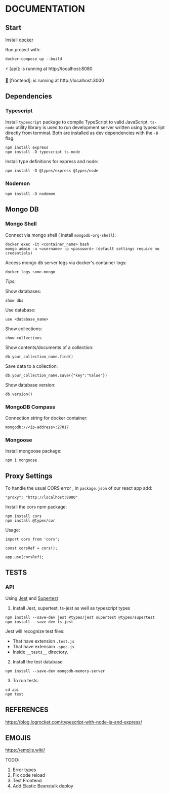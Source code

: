 # DOCUMENTATION

## Start

Install [docker](https://www.docker.com/)

Run project with:

```
docker-compose up --build
```

⚡️ [api]: is running at http://localhost:8080

👀 [frontend]: is running at http://localhost:3000

## Dependencies

### Typescript

Install `typescript` package to compile TypeScript to valid JavaScript. `ts-node` utility library is used to run development server written using typescript directly from terminal. Both are installed as dev dependencies with the `-D` flag.

```
npm install express
npm install -D typescript ts-node
```

Install type definitions for express and node:

```
npm install -D @types/express @types/node
```

### Nodemon

```
npm install -D nodemon
```

## Mongo DB

### Mongo Shell

Connect via mongo shell ( install `mongodb-org-shell`):

```
docker exec -it <container_name> bash
mongo admin -u <username> -p <password> (default settings require no credentials)
```


Access mongo db server logs via docker's container logs:

```
docker logs some-mongo
```

*Tips:*

Show databases:

```
show dbs
```

Use database:

```
use <database_name>
```

Show collections:

```
show collections
```

Show contents/documents of a collection:

```
db.your_collection_name.find()
```

Save data to a collection:

```
db.your_collection_name.save({"key":"Value"})
```

Show database version:

```
db.version()
```

### MongoDB Compass

Connection string for docker container:

```
mongodb://<ip-address>:27017
```

### Mongoose

Install mongoose package:

```
npm i mongoose
```

## Proxy Settings

To handle the usual CORS error , in `package.json` of our react app add:

```
"proxy": "http://localhost:8080"
```

Install the cors npm package:

```
npm install cors
npm install @types/cor
```

Usage:

```
import cors from 'cors';

const corsRef = cors();

app.use(corsRef);
```

## TESTS

### API

Using [Jest](https://jestjs.io/) and [Supertest](https://github.com/visionmedia/supertest)

1. Install Jest, supertest, ts-jest as well as typescript types

```
npm install --save-dev jest @types/jest supertest @types/supertest
npm install --save-dev ts-jest
```

Jest will recognize test files:

- That have extension `.test.js`
- That have extension `.spec.js`
- Inside `__tests__` directory.

2. Install the test database

```
npm install --save-dev mongodb-memory-server
```

3. To run tests:

```
cd api
npm test
```

## REFERENCES

https://blog.logrocket.com/typescript-with-node-js-and-express/

## EMOJIS

https://emojis.wiki/


TODO:

1. Error types
2. Fix code reload
3. Test Frontend
4. Add Elastic Beanstalk deploy
